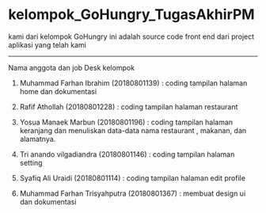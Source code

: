 # kelompok_GoHungry_TugasAkhirPM

kami dari kelompok GoHungry ini adalah source code front end dari project aplikasi yang telah kami

---------------

Nama anggota dan job Desk kelompok

1.	Muhammad Farhan Ibrahim 	(20180801139) :
 coding tampilan halaman home dan dokumentasi

2.	Rafif Athollah  			(20180801228) :
coding tampilan halaman restaurant 

3.	Yosua Manaek Marbun	 	(20180801196) : 
coding tampilan halaman keranjang dan menuliskan data-data nama restaurant , makanan, dan alamatnya.

4.	Tri anando vilgadiandra 		(20180801146) : 
coding tampilan halaman setting 

5.	Syafiq Ali Uraidi  			(20180801114) : 
coding tampilan halaman edit profile

6.	Muhammad Farhan Trisyahputra 	(20180801367) : 
membuat design ui dan dokumentasi
